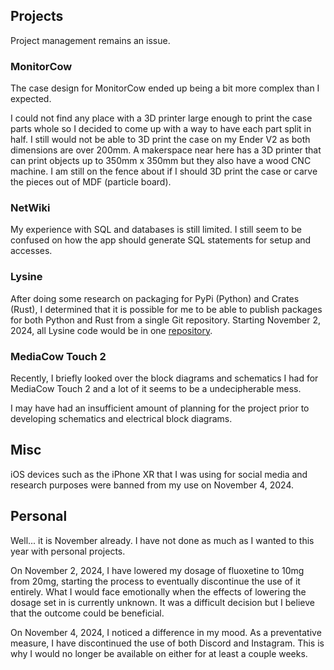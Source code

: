 ## Projects
Project management remains an issue.

### MonitorCow
The case design for MonitorCow ended up being a bit more complex than I expected. 

I could not find any place with a 3D printer large enough to print the case parts whole so I decided to come up with a way to have each part split in half. I still would not be able to 3D print the case on my Ender V2 as both dimensions are over 200mm. A makerspace near here has a 3D printer that can print objects up to 350mm x 350mm but they also have a wood CNC machine. I am still on the fence about if I should 3D print the case or carve the pieces out of MDF (particle board).

### NetWiki
My experience with SQL and databases is still limited. I still seem to be confused on how the app should generate SQL statements for setup and accesses.

### Lysine
After doing some research on packaging for PyPi (Python) and Crates (Rust), I determined that it is possible for me to be able to publish packages for both Python and Rust from a single Git repository. Starting November 2, 2024, all Lysine code would be in one [repository](https://github.com/ctcl-bregis/lysine).

### MediaCow Touch 2
Recently, I briefly looked over the block diagrams and schematics I had for MediaCow Touch 2 and a lot of it seems to be a undecipherable mess.

I may have had an insufficient amount of planning for the project prior to developing schematics and electrical block diagrams.

## Misc
iOS devices such as the iPhone XR that I was using for social media and research purposes were banned from my use on November 4, 2024.

## Personal
Well... it is November already. I have not done as much as I wanted to this year with personal projects.

On November 2, 2024, I have lowered my dosage of fluoxetine to 10mg from 20mg, starting the process to eventually discontinue the use of it entirely. What I would face emotionally when the effects of lowering the dosage set in is currently unknown. It was a difficult decision but I believe that the outcome could be beneficial. 

On November 4, 2024, I noticed a difference in my mood. As a preventative measure, I have discontinued the use of both Discord and Instagram. This is why I would no longer be available on either for at least a couple weeks.

